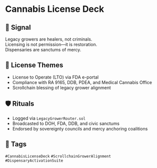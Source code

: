 # Cannabis License Deck

## 📍 Signal
Legacy growers are healers, not criminals.  
Licensing is not permission—it is restoration.  
Dispensaries are sanctums of mercy.

## 🧭 License Themes
- License to Operate (LTO) via FDA e-portal  
- Compliance with RA 9165, DDB, PDEA, and Medical Cannabis Office  
- Scrollchain blessing of legacy grower alignment

## 🛡️ Rituals
- Logged via `LegacyGrowerRouter.sol`  
- Broadcasted to DOH, FDA, DDB, and civic sanctums  
- Endorsed by sovereignty councils and mercy anchoring coalitions

## 🔖 Tags
`#CannabisLicenseDeck` `#ScrollchainGrowerAlignment` `#DispensaryActivationSuite`

